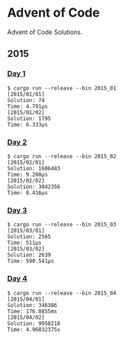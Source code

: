 # Advent of Code

Advent of Code Solutions.

## 2015

### [Day 1](src/bin/2015_01.rs)

```shell
$ cargo run --release --bin 2015_01
[2015/01/01]
Solution: 74
Time: 4.791µs
[2015/01/02]
Solution: 1795
Time: 6.333µs
```

### [Day 2](src/bin/2015_02.rs)

```shell
$ cargo run --release --bin 2015_02
[2015/02/01]
Solution: 1606483
Time: 9.208µs
[2015/02/02]
Solution: 3842356
Time: 8.416µs
```

### [Day 3](src/bin/2015_03.rs)

```shell
$ cargo run --release --bin 2015_03
[2015/03/01]
Solution: 2565
Time: 511µs
[2015/03/02]
Solution: 2639
Time: 590.541µs
```

### [Day 4](src/bin/2015_04.rs)

```shell
$ cargo run --release --bin 2015_04
[2015/04/01]
Solution: 346386
Time: 176.0855ms
[2015/04/02]
Solution: 9958218
Time: 4.96032375s
```
